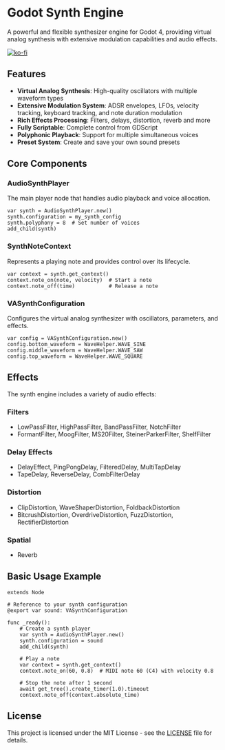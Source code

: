 # Godot Synth Engine

A powerful and flexible synthesizer engine for Godot 4, providing virtual analog synthesis with extensive modulation capabilities and audio effects.

[![ko-fi](https://ko-fi.com/img/githubbutton_sm.svg)](https://ko-fi.com/O5O21BTCOZ)

## Features

- **Virtual Analog Synthesis**: High-quality oscillators with multiple waveform types
- **Extensive Modulation System**: ADSR envelopes, LFOs, velocity tracking, keyboard tracking, and note duration modulation
- **Rich Effects Processing**: Filters, delays, distortion, reverb and more
- **Fully Scriptable**: Complete control from GDScript
- **Polyphonic Playback**: Support for multiple simultaneous voices
- **Preset System**: Create and save your own sound presets

## Core Components

### AudioSynthPlayer

The main player node that handles audio playback and voice allocation.

```gdscript
var synth = AudioSynthPlayer.new()
synth.configuration = my_synth_config
synth.polyphony = 8  # Set number of voices
add_child(synth)
```

### SynthNoteContext

Represents a playing note and provides control over its lifecycle.

```gdscript
var context = synth.get_context()
context.note_on(note, velocity)  # Start a note
context.note_off(time)           # Release a note
```

### VASynthConfiguration

Configures the virtual analog synthesizer with oscillators, parameters, and effects.

```gdscript
var config = VASynthConfiguration.new()
config.bottom_waveform = WaveHelper.WAVE_SINE
config.middle_waveform = WaveHelper.WAVE_SAW
config.top_waveform = WaveHelper.WAVE_SQUARE
```

## Effects

The synth engine includes a variety of audio effects:

### Filters

- LowPassFilter, HighPassFilter, BandPassFilter, NotchFilter
- FormantFilter, MoogFilter, MS20Filter, SteinerParkerFilter, ShelfFilter

### Delay Effects

- DelayEffect, PingPongDelay, FilteredDelay, MultiTapDelay
- TapeDelay, ReverseDelay, CombFilterDelay

### Distortion

- ClipDistortion, WaveShaperDistortion, FoldbackDistortion
- BitcrushDistortion, OverdriveDistortion, FuzzDistortion, RectifierDistortion

### Spatial

- Reverb

## Basic Usage Example

```gdscript
extends Node

# Reference to your synth configuration
@export var sound: VASynthConfiguration

func _ready():
    # Create a synth player
    var synth = AudioSynthPlayer.new()
    synth.configuration = sound
    add_child(synth)
    
    # Play a note
    var context = synth.get_context()
    context.note_on(60, 0.8)  # MIDI note 60 (C4) with velocity 0.8
    
    # Stop the note after 1 second
    await get_tree().create_timer(1.0).timeout
    context.note_off(context.absolute_time)
```

## License

This project is licensed under the MIT License - see the [LICENSE](LICENSE) file for details.
